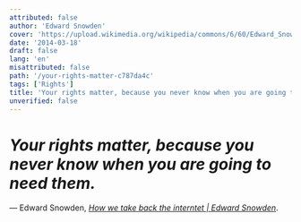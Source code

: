 ```yaml
---
attributed: false
author: 'Edward Snowden'
cover: 'https://upload.wikimedia.org/wikipedia/commons/6/60/Edward_Snowden-2.jpg'
date: '2014-03-18'
draft: false
lang: 'en'
misattributed: false
path: '/your-rights-matter-c787da4c'
tags: ['Rights']
title: 'Your rights matter, because you never know when you are going to need them.'
unverified: false
---
```


# *Your rights matter, because you never know when you are going to need them.*
&mdash; Edward Snowden, <cite>[How we take back the interntet | Edward Snowden](https://www.youtube.com/watch?v=yVwAodrjZMY&t=830)</cite>.
